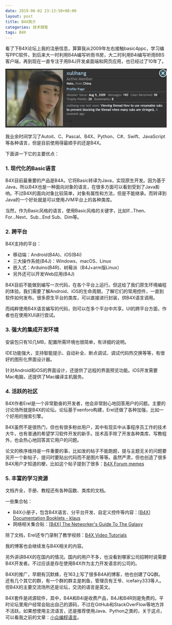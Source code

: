```yaml
---
date: 2019-06-02 23:13:50+08:00
layout: post
title: B4X简介
categories: 技术随笔
tags: B4X
---
```


看了下B4X论坛上我的注册信息，算算我从2009年左右接触basic4ppc，学习编写PPC软件，到后来大一时利用B4A编写听雨书房，大二时利用B4i编写听雨BBS客户端，再到现在一直专注于用B4J开发桌面端和网页应用，也已经过了10年了。

![](/album/B4X/profile.png)

我业余时间学习了Autoit、C、Pascal、B4X、Python、C#、Swift、JavaScript等各种语言，但是目前使用得最顺手的还是B4X。

下面讲一下它的主要优点：

### 1. 现代化的Basic语言

B4X目前最重要的产品是B4A，它将Basic转译为Java，实现原生开发。因为基于Java，所以B4X也是一种面向对象的语言，在很多方面可以看到受到了Java影响。不过B4X的面向对象比较简单，对象有属性和方法，但是不能继承。而转译到Java的一个好处就是可以使用JVM平台上的各种类库。

当然，作为Basic风格的语言，使用Basic风格的关键字，比如If...Then、For...Next、Sub...End Sub、Dim等。

### 2. 跨平台

B4X支持的平台：

* 移动端：Android(B4A)、iOS(B4i)
* 三大操作系统(B4J)：Windows、macOS、Linux
* 嵌入式：Arduino(B4R)、树莓派（B4J+arm版Linux）
* 另外还可以开发Web应用(B4J)

B4X目前不能做到编写一次代码，在各个平台上运行。但这给了我们原生环境编程的体验。我们需要了解Android、iOS的生命周期，了解它们的常用控件，一直到软件如何发布。很多原生平台的类库，可以直接进行封装，供B4X语言调用。

而纯粹使用B4X语言编写的代码，则可以在多个平台中共享。UI的跨平台方面，作者也在使用XUI进行尝试。

### 3. 强大的集成开发环境

安装包只有10几MB，配置所需环境也很简单，有详细的说明。

IDE功能强大，支持智能提示、自动补全、断点调试、调试代码热交换等等，有很好的图形化界面设计器。

针对Android和iOS的界面设计，还提供了远程的界面预览功能。iOS开发需要Mac电脑，还提供了Mac编译主机服务。

### 4. 活跃的社区

B4X作者Erel是一个非常勤奋的开发者，他会非常耐心地回答用户的问题。主要的讨论场所就是B4X的论坛。论坛基于xenforo构建，Erel还做了各种加强，比如一个好用的搜索引擎。

B4X虽然不是很热门，但也有很多粉丝用户，其中有现实中从事程序员工作的技术大牛，也有普通的希望学习软件开发的新手。技术高手除了开发各种类库、写教程外，也会热心地回答其它用户的问题。

论文的秩序维持是一件重要的事，比如发的帖子不能跑题，提与主题无关的问题要另开一个新帖子，提问时要贴出代码而不是图片等等。虽然严肃，但也创造了很多B4X用户才知道的梗，比如这个帖子提到了很多：[B4X Forum memes](https://www.b4x.com/android/forum/threads/b4x-forum-memes.106098/)

### 5. 丰富的学习资源

文档齐全，手册、教程还有各种函数、类库的文档。

一些集合帖：

* B4X小册子，包含B4X语言、分平台开发、自定义控件等内容：[[B4X] Documentation Booklets - klaus ](https://www.b4x.com/android/forum/threads/88985/)
* 网络相关集合贴：[[B4X] The Networker's Guide To The Galaxy](https://www.b4x.com/android/forum/threads/b4x-the-networkers-guide-to-the-galaxy.68974/
)

除了文档，Erel还专门录制了教学视频：[B4X Video Tutorials](https://www.b4x.com/etp.html)

我的博客也会继续发与B4X相关的内容。

另外讲讲B4X的在国内的情况。国内的用户不多，也没看到哪家公司招聘时说需要B4X开发者。不过应该是存在使用B4X作为主力开发语言的公司的。

B4X的推广，早期有沉默蜂，在163上写了很多B4A的博客，他也创建了QQ群。还有几个其它的群，有一个群的群主是刺鱼，管理员有王爷、icefairy333等人。但B4X的主要交流场所还是论坛，交流的语言是英文。

B4X套件是闭源软件，其中，B4A和B4i是收费产品，B4J和B4R则是免费的。平时论坛里用户经常会贴出自己的源码，不过在GitHub和StackOverFlow等地方并不活跃。如果想使用主流语言，还是推荐使用Java、Python之类的，关于这点，可以看我之前的文章：[小众编程语言](/minority-programming-language/)。


